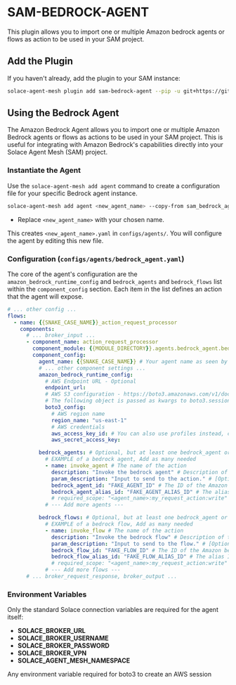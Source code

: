 # SAM-BEDROCK-AGENT

This plugin allows you to import one or multiple Amazon bedrock agents or flows as action to be used in your SAM project.



## Add the Plugin

If you haven't already, add the plugin to your SAM instance:
```sh
solace-agent-mesh plugin add sam-bedrock-agent --pip -u git+https://github.com/SolaceLabs/solace-agent-mesh-core-plugins#subdirectory=sam-bedrock-agent
```

## Using the Bedrock Agent

The Amazon Bedrock Agent allows you to import one or multiple Amazon Bedrock agents or flows as actions to be used in your SAM project. This is useful for integrating with Amazon Bedrock's capabilities directly into your Solace Agent Mesh (SAM) project.

### Instantiate the Agent

Use the `solace-agent-mesh add agent` command to create a configuration file for your specific Bedrock agent instance.

```sh
solace-agent-mesh add agent <new_agent_name> --copy-from sam_bedrock_agent:bedrock_agent
```

- Replace `<new_agent_name>` with your chosen name.

This creates `<new_agent_name>.yaml` in `configs/agents/`. You will configure the agent by editing this new file.

### Configuration (`configs/agents/bedrock_agent.yaml`)

The core of the agent's configuration are the `amazon_bedrock_runtime_config` and `bedrock_agents` and `bedrock_flows` list within the `component_config` section. Each item in the list defines an action that the agent will expose.

```yaml
# ... other config ...
flows:
  - name: {{SNAKE_CASE_NAME}}_action_request_processor
    components:
      # ... broker_input ...
      - component_name: action_request_processor
        component_module: {{MODULE_DIRECTORY}}.agents.bedrock_agent.bedrock_agent_agent_component
        component_config:
          agent_name: {{SNAKE_CASE_NAME}} # Your agent name as seen by SAM
          # ... other component settings ...
          amazon_bedrock_runtime_config:
            # AWS Endpoint URL - Optional
            endpoint_url:
            # AWS S3 configuration - https://boto3.amazonaws.com/v1/documentation/api/latest/reference/core/session.html
            # The following object is passed as kwargs to boto3.session.Session
            boto3_config:
              # AWS region name
              region_name: "us-east-1"
              # AWS credentials
              aws_access_key_id: # You can also use profiles instead, check boto3 documentation
              aws_secret_access_key:

          bedrock_agents: # Optional, but at least one bedrock_agent or bedrock_flow must be provided
            # EXAMPLE of a bedrock agent, Add as many needed
            - name: invoke_agent # The name of the action
              description: "Invoke the bedrock agent" # Description of the Amazon bedrock agent
              param_description: "Input to send to the action." # [Optional] Description of the parameter to be pass to the action, 
              bedrock_agent_id: "FAKE_AGENT_ID" # The ID of the Amazon bedrock agent
              bedrock_agent_alias_id: "FAKE_AGENT_ALIAS_ID" # The alias ID of the Amazon bedrock agent
              # required_scope: "<agent_name>:my_request_action:write" # Optional scope override
            # --- Add more agents ---

          bedrock_flows: # Optional, but at least one bedrock_agent or bedrock_flow must be provided
            # EXAMPLE of a bedrock flow, Add as many needed
            - name: invoke_flow # The name of the action
              description: "Invoke the bedrock flow" # Description of the Amazon bedrock flow
              param_description: "Input to send to the flow." # [Optional] Description of the parameter to be pass to the action, 
              bedrock_flow_id: "FAKE_FLOW_ID" # The ID of the Amazon bedrock flow
              bedrock_flow_alias_id: "FAKE_FLOW_ALIAS_ID" # The alias ID of the Amazon bedrock flow
              # required_scope: "<agent_name>:my_request_action:write" # Optional scope override
            # --- Add more flows ---
      # ... broker_request_response, broker_output ...
```

### Environment Variables

Only the standard Solace connection variables are required for the agent itself:
- **SOLACE_BROKER_URL**
- **SOLACE_BROKER_USERNAME**
- **SOLACE_BROKER_PASSWORD**
- **SOLACE_BROKER_VPN**
- **SOLACE_AGENT_MESH_NAMESPACE**

Any environment variable required for boto3 to create an AWS session
